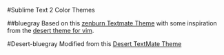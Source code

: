 #Sublime Text 2 Color Themes

##bluegray
Based on this [zenburn Textmate Theme](https://github.com/colinta/zenburn) with
some inspiration from the [desert theme for vim](http://www.vim.org/scripts/script.php?script_id=105).

#Desert-bluegray
Modified from this [Desert TextMate Theme](http://www.vim.org/scripts/script.php?script_id=105)